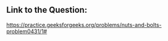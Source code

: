 ## Link to the Question:

https://practice.geeksforgeeks.org/problems/nuts-and-bolts-problem0431/1#
